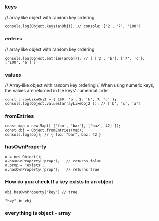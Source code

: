 ### keys
// array like object with random key ordering
```const anObj = { 100: 'a', 2: 'b', 7: 'c' };
console.log(Object.keys(anObj)); // console: ['2', '7', '100']
```

###  entries
// array like object with random key ordering
```const anObj = { 100: 'a', 2: 'b', 7: 'c' };
console.log(Object.entries(anObj)); // [ ['2', 'b'], ['7', 'c'], ['100', 'a'] ]
```


### values
// Array-like object with random key ordering
// When using numeric keys, the values are returned in the keys' numerical order
```
const arrayLikeObj2 = { 100: 'a', 2: 'b', 7: 'c' };
console.log(Object.values(arrayLikeObj2 )); // ['b', 'c', 'a']
```

### fromEntries
```
const map = new Map([ ['foo', 'bar'], ['baz', 42] ]);
const obj = Object.fromEntries(map);
console.log(obj); // { foo: "bar", baz: 42 }
```

### hasOwnProperty
```
o = new Object();
o.hasOwnProperty('prop');   // returns false
o.prop = 'exists';  
o.hasOwnProperty('prop');   // returns true
```
### How do you check if a key exists in an object
```
obj.hasOwnProperty("key") // true
```

```
"key" in obj
```

### everything is object - array

